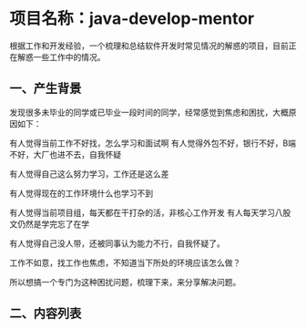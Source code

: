 # 项目名称：java-develop-mentor
根据工作和开发经验，一个梳理和总结软件开发时常见情况的解惑的项目，目前正在解惑一些工作中的情况。

## 一、产生背景

发现很多未毕业的同学或已毕业一段时间的同学，经常感觉到焦虑和困扰，大概原因如下：

 有人觉得当前工作不好找，怎么学习和面试啊 有人觉得外包不好，银行不好，B端不好，大厂也进不去，自我怀疑

有人觉得自己这么努力学习，工作还是这么差

有人觉得现在的工作环境什么也学习不到

有人觉得当前项目组，每天都在干打杂的活，非核心工作开发 有人每天学习八股文仍然是学完忘了在学

有人觉得自己没人带，还被同事认为能力不行，自我怀疑了。

工作不如意，找工作也焦虑，不知道当下所处的环境应该怎么做？

所以想搞一个专门为这种困扰问题，梳理下来，来分享解决问题。

## 二、内容列表

